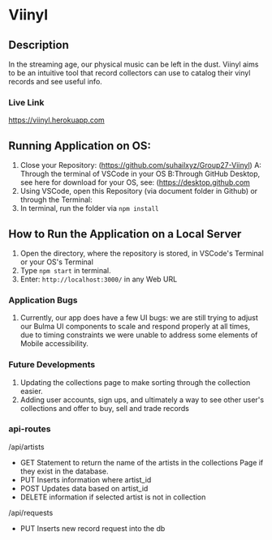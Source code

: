 # Viinyl
## Description
In the streaming age, our physical music can be left in the dust. Viinyl aims to be an intuitive tool that record collectors can use to catalog their vinyl records and see useful info.

### Live Link
https://viinyl.herokuapp.com


## Running Application on OS:
1. Close your Repository: (https://github.com/suhailxyz/Group27-Viinyl)
A: Through the terminal of VSCode in your OS
B:Through GitHub Desktop, see here for download for your OS, see: (https://desktop.github.com
2. Using VSCode, open this Repository (via document folder in Github) or through the Terminal:
3. In terminal, run the folder via `npm install`

## How to Run the Application on a Local Server
1. Open the directory, where the repository is stored, in VSCode's Terminal or your OS's Terminal
2. Type `npm start` in terminal.
3. Enter: `http://localhost:3000/` in any Web URL 

### Application Bugs 
1. Currently, our app does have a few UI bugs: we are still trying to adjust our Bulma UI components to scale and respond properly at all times, due to timing constraints we were unable to address some elements of Mobile accessibility. 

### Future Developments
1. Updating the collections page to make sorting through the collection easier.
2. Adding user accounts, sign ups, and ultimately a way to see other user's collections and offer to buy, sell and trade records

### api-routes
/api/artists
* GET Statement to return the name of the artists in the collections Page if they exist in the database.
* PUT Inserts information where artist_id 
* POST Updates data based on artist_id
* DELETE information if selected artist is not in collection


/api/requests
* PUT Inserts new record request into the db 
